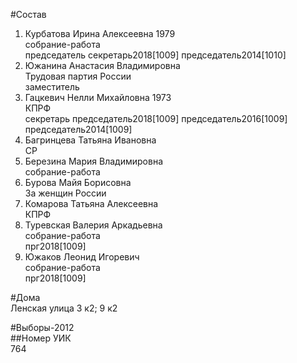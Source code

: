 #Состав  
1. Курбатова Ирина Алексеевна 1979  
    собрание-работа  
    председатель секретарь2018[1009] председатель2014[1010]  
2. Южанина Анастасия Владимировна  
    Трудовая партия России  
    заместитель  
3. Гацкевич Нелли Михайловна 1973  
    КПРФ  
    секретарь  председатель2018[1009] председатель2016[1009] председатель2014[1009]  
4. Багринцева Татьяна Ивановна  
    СР  
5. Березина Мария Владимировна  
    собрание-работа  
6. Бурова Майя Борисовна  
    За женщин России  
7. Комарова Татьяна Алексеевна  
    КПРФ  
8. Туревская Валерия Аркадьевна  
    собрание-работа  
    прг2018[1009]  
9. Южаков Леонид Игоревич  
    собрание-работа  
    прг2018[1009]  
  
#Дома  
Ленская улица 3 к2; 9 к2  
  
#Выборы-2012  
##Номер УИК  
764  
